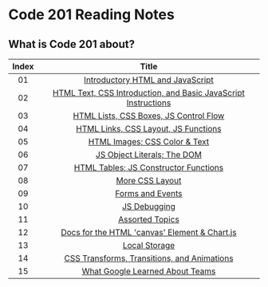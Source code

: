 # Code 201 Reading Notes
## What is Code 201 about?







|Index |                                                       Title                                                      |
|:----:|:----------------------------------------------------------------------------------------------------------------:|
|  01  |[Introductory HTML and JavaScript](https://basma23.github.io/reading-notes/class-01)                              |
|  02  |[HTML Text, CSS Introduction, and Basic JavaScript Instructions](https://basma23.github.io/reading-notes/class-02)|
|  03  |[HTML Lists, CSS Boxes, JS Control Flow](https://basma23.github.io/reading-notes/class-03)                        |
|  04  |[HTML Links, CSS Layout, JS Functions](https://basma23.github.io/reading-notes/class-04)                          |
|  05  |[HTML Images; CSS Color & Text](https://basma23.github.io/reading-notes/class-05)                                 |
|  06  |[JS Object Literals; The DOM](https://basma23.github.io/reading-notes/class-06)                                   |
|  07  |[HTML Tables; JS Constructor Functions](https://basma23.github.io/reading-notes/class-07)                         |
|  08  |[More CSS Layout](https://basma23.github.io/reading-notes/class-08)                                               |
|  09  |[Forms and Events](https://basma23.github.io/reading-notes/class-09)                                              |
|  10  |[JS Debugging](https://basma23.github.io/reading-notes/class-10)                                                  |
|  11  |[Assorted Topics](https://basma23.github.io/reading-notes/class-11)                                               |
|  12  |[Docs for the HTML 'canvas' Element & Chart.js](https://basma23.github.io/reading-notes/class-12)                 |
|  13  |[Local Storage](https://basma23.github.io/reading-notes/class-13)                                                 |
|  14  |[CSS Transforms, Transitions, and Animations](https://basma23.github.io/reading-notes/class-14)                   |
|  15  |[What Google Learned About Teams](https://basma23.github.io/reading-notes/class-15)                               |

